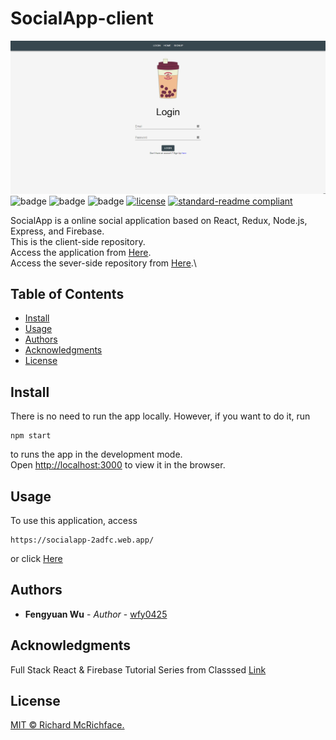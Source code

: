 # SocialApp-client

![banner](/public/banner.png)
![badge](https://img.shields.io/npm/v/react?color=react&label=react&logo=react&logoColor=react&style=flat-square)
![badge](https://img.shields.io/npm/v/redux?color=redux&label=redux&logo=redux&logoColor=redux&style=flat-square)
![badge](https://img.shields.io/npm/v/firebase?color=firebase&label=firebase&logo=firebase&logoColor=firebase&style=flat-square)
[![license](https://img.shields.io/github/license/wfy0425/socialapp-client?style=flat-square)](LICENSE)
[![standard-readme compliant](https://img.shields.io/badge/readme%20style-standard-brightgreen.svg?style=flat-square)](https://github.com/RichardLitt/standard-readme)

SocialApp is a online social application based on React, Redux, Node.js, Express, and Firebase.\
This is the client-side repository.\
Access the application from [Here](https://socialapp-2adfc.web.app/).\
Access the sever-side repository from [Here](https://github.com/wfy0425/socialApp-server).\

## Table of Contents

- [Install](#install)
- [Usage](#usage)
- [Authors](#Authors)
- [Acknowledgments](#Acknowledgments)
- [License](#license)

## Install

There is no need to run the app locally. However, if you want to do it, run

```
npm start
```

to runs the app in the development mode.\
Open [http://localhost:3000](http://localhost:3000) to view it in the browser.

## Usage

To use this application, access

```
https://socialapp-2adfc.web.app/
```

or click [Here](https://socialapp-2adfc.web.app/)

## Authors

- **Fengyuan Wu** - _Author_ - [wfy0425](https://github.com/wfy0425)

## Acknowledgments

Full Stack React & Firebase Tutorial Series from Classsed [Link](https://www.youtube.com/watch?v=RkBfu-W7tt0&list=PLMhAeHCz8S38ryyeMiBPPUnFAiWnoPvWP&index=1)

## License

[MIT © Richard McRichface.](../LICENSE)
